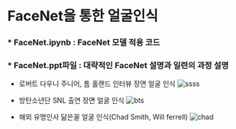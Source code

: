 # FaceNet을 통한 얼굴인식
### * FaceNet.ipynb : FaceNet 모델 적용 코드
### * FaceNet.ppt파일 : 대략적인 FaceNet 설명과 일련의 과정 설명

* 로버트 다우니 주니어, 톰 홀랜드 인터뷰 장면 얼굴 인식
![ssss](https://user-images.githubusercontent.com/84282676/173239835-53a04411-824c-4914-9928-81a898e21bdf.PNG)


* 방탄소년단 SNL 출연 장면 얼굴 인식
![bts](https://user-images.githubusercontent.com/84282676/178185162-3e7649bd-df23-4f4e-9423-c2f241176bd1.PNG)

* 해외 유명인사 닮은꼴 얼굴 인식(Chad Smith, Will ferrell)
![chad](https://user-images.githubusercontent.com/84282676/178184990-9af34f5c-41bb-443e-beee-9891be4e298f.PNG)
